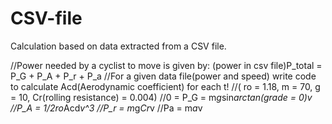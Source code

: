 # CSV-file
Calculation based on data extracted from a CSV file.


//Power needed by a cyclist to move is given by: (power in csv file)P_total = P_G + P_A + P_r + P_a
//For a given data file(power and speed) write code to calculate Acd(Aerodynamic coefficient) for each t!
//( ro = 1.18, m = 70, g = 10, Cr(rolling resistance) = 0.004)
//0 = P_G = m*g*sin*arctan(grade = 0)*v
//P_A = 1/2*ro*Acd*v^3
//P_r = m*g*Cr*v
//Pa = m*a*v
